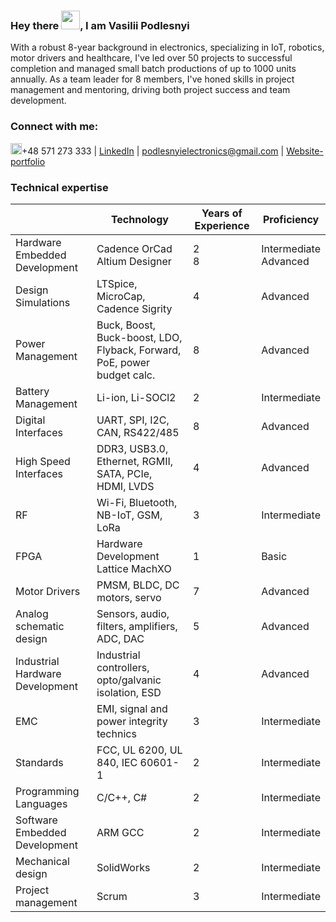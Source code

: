 ### Hey there <img src="https://github.com/VasiliyPodlesniy/PhotoForRepositories/blob/master/hiy.gif" width="30px">, I am Vasilii Podlesnyi  

With a robust 8-year background in electronics, specializing in IoT, robotics, motor drivers and healthcare, I've led over 50 projects to successful completion and managed small batch productions of up to 1000 units annually. As a team leader for 8 members, I've honed skills in project management and mentoring, driving both project success and team development.

### Connect with me: 

<img src="https://github.com/VasiliyPodlesniy/PhotoForRepositories/blob/master/whatsapp1.png" width="18px">+48 571 273 333 | [LinkedIn] | podlesnyielectronics@gmail.com | [Website-portfolio]

### Technical expertise
|| Technology | Years of Experience | Proficiency
|--|--|--|--|
| Hardware Embedded Development | Cadence OrCad<br>Altium Designer</br> | 2<br>8</br> | Intermediate<br>Advanced</br> |
| Design Simulations | LTSpice, MicroCap, Cadence Sigrity  | 4 | Advanced |
| Power Management | Buck, Boost, Buck-boost, LDO, Flyback, Forward, PoE, power budget calc. | 8 | Advanced |
| Battery Management | Li-ion, Li-SOCl2 | 2 | Intermediate |
| Digital Interfaces | UART, SPI, I2C, CAN, RS422/485 | 8 | Advanced |
| High Speed Interfaces | DDR3, USB3.0, Ethernet, RGMII, SATA, PCIe, HDMI, LVDS | 4 | Advanced |
| RF | Wi-Fi, Bluetooth, NB-IoT, GSM, LoRa | 3 | Intermediate |
| FPGA | Hardware Development Lattice MachXO | 1 | Basic |
| Motor Drivers | PMSM, BLDC, DC motors, servo | 7 | Advanced |
| Analog schematic design | Sensors, audio, filters, amplifiers, ADC, DAC | 5 | Advanced |
| Industrial Hardware Development | Industrial controllers, opto/galvanic isolation, ESD | 4 | Advanced |
| EMC | EMI, signal and power integrity technics | 3 | Intermediate |
| Standards | FCC, UL 6200, UL 840, IEC 60601-1 | 2 | Intermediate |
| Programming Languages | C/C++, C# | 2 | Intermediate |
| Software Embedded Development | ARM GCC | 2 | Intermediate |
| Mechanical design | SolidWorks | 2 | Intermediate |
| Project management | Scrum | 3 | Intermediate |

[Website-portfolio]: https://www.podlesnyielectronics.com/
[LinkedIn]: https://www.linkedin.com/in/vpodlesnyi
